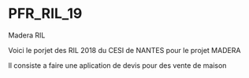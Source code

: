 # PFR_RIL_19
Madera RIL


Voici le porjet des RIL 2018 du CESI de NANTES pour le projet MADERA

Il consiste a faire une aplication de devis pour des vente de maison 
